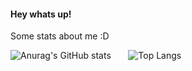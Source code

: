 #### Hey whats up!


Some stats about me :D

![Anurag's GitHub stats](https://github-readme-stats.vercel.app/api?username=JanFahrnholz&show_icons=true&title_color=#026AF2) &nbsp; &nbsp; &nbsp; ![Top Langs](https://github-readme-stats.vercel.app/api/top-langs/?username=JanFahrnholz&layout=compact&langs_count=16)

